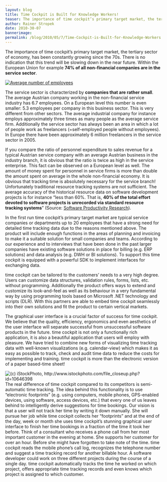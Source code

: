 ```yaml
---
layout: blog
title: Time Cockpit is Built for Knowledge Workers!
teaser: The importance of time cockpit’s primary target market, the tertiary sector of economy, has been constantly growing since the 70s. There is no indication that this trend will be slowing down in the near future. Within the European Union for example 74% of all non-financial companies are in the service sector. 
author: Rainer Stropek
date: 2010-30-07
bannerimage: 
permalink: /blog/2010/05/7/Time-Cockpit-is-Built-for-Knowledge-Workers
---
```


<p xmlns="http://www.w3.org/1999/xhtml">The importance of time cockpit’s primary target market, the tertiary sector of economy, has been constantly growing since the 70s. There is no indication that this trend will be slowing down in the near future. Within the European Union for example <strong>74% of all non-financial companies are in the service sector</strong>.</p><p class="floatLeft" xmlns="http://www.w3.org/1999/xhtml">
  <a title="Larger image" href="http://www.timecockpit.com/Images/Avg_number_of_employees.png" target="__blank">
    <img alt="Average number of employees" src="{{site.baseurl}}/content/images/blog/2010/05/Avg_number_of_employees.png" class="   mceC1Focused mceC1Focused mceC1Focused mceC1Focused mceC1Focused mceC1Focused mceC1Focused" />
  </a>
</p><p xmlns="http://www.w3.org/1999/xhtml">The service sector is characterized by <strong>companies that are rather small</strong>. The average Austrian company working in the non-financial service industry has 6.7 employees. On a European level this number is even smaller: 5.3 employees per company in this business sector. This is very different from other sectors. The average industrial company for instance employs approximately three times as many people as the average service firm. Additionally the service sector has always been an area in which a lot of people work as freelancers (=self-employed people without employees). In Europe there have been approximately 6 million freelancers in the service sector in 2005.</p><p xmlns="http://www.w3.org/1999/xhtml">If you compare the ratio of personnel expenditure to sales revenue for a typical Austrian service company with an average Austrian business in the industry branch, it is obvious that the ratio is twice as high in the service enterprise. This fact can be observed on a European level as well. The amount of money spent for personnel in service firms is more than double the amount spent on average in the whole non-financial economy. It is obvious that tracking time is absolutely necessary for the service branch! Unfortunately traditional resource tracking systems are not sufficient. The average accuracy of the historical resource data on software development projects is for instance “less than 60%. That is, <strong>40% of the total effort devoted to software projects is unrecorded via standard resource tracking systems</strong>” (Source: <a title="Book on amazon" href="http://www.amazon.com/gp/product/0071502440?ie=UTF8&amp;tag=timecockpit-21&amp;link_code=as3&amp;camp=2514&amp;creative=9386&amp;creativeASIN=0071502440" target="_blank">Software Productivity Research</a>).</p><p xmlns="http://www.w3.org/1999/xhtml">In the first run time cockpit’s primary target market are typical service companies or departments up to 20 employees that have a strong need for detailed time tracking data due to the reasons mentioned above. The product will include enough functions in the areas of planning and invoicing to make it a suitable solution for small companies and teams. According to our experience and to interviews that have been done in the past larger companies have existing software solutions in place for billing (e.g. ERP solutions) and data analysis (e.g. DWH or BI solutions). To support this time cockpit is equipped with a powerful SDK to implement interfaces for exchanging data.</p><p xmlns="http://www.w3.org/1999/xhtml">time cockpit can be tailored to the customers’ needs to a very high degree. Users can customize data structures, validation rules, forms, lists, etc. without programming. Additionally the product offers ways to extend and customize its look-and-feel as well as its behaviour in a very fundamental way by using programming tools based on Microsoft .NET technology and scripts (DLR). With this partners are able to embed time cockpit seamlessly into their own solutions and fit the product to certain vertical markets.</p><p xmlns="http://www.w3.org/1999/xhtml">The graphical user interface is a crucial factor of success for time cockpit. We believe that the quality, efficiency, ergonomics and even aesthetics of the user interface will separate successful from unsuccessful software products in the future. time cockpit is not only a functionally rich application, it is also a beautiful application that users will employ with pleasure. We have tried to combine new forms of visualizing time tracking data with well-known visualizations (e.g. calendar-view) which makes it as easy as possible to track, check and audit time data to reduce the costs for implementing and training. time cockpit is more than the electronic version of a paper based-time sheet!</p><p xmlns="http://www.w3.org/1999/xhtml">
  <img class="floatRight" alt="(c) iStockPhoto, http://www.istockphoto.com/file_closeup.php?id=10646398" src="{{site.baseurl}}/content/images/blog/2010/05/iStock_000010646398XSmall_businesswoman_looking_through_paperwork.jpg" />The real difference of time cockpit compared to its competitors is semi-automatic time tracking. The idea behind this functionality is to use “electronic footprints” (e.g. using computers, mobile phones, GPS-enabled devices, using software, access devices, etc.) that every one of us leaves behind to intelligently derive suggestions for time bookings. Our vision is that a user will not track her time by writing it down manually. She will pursue her job while time cockpit collects her “footprints” and at the end of the day, week or month she uses time cockpit’s stunning graphical user interface to finish her time bookings in a fraction of the time it took her before. Think of a consultant who receives a phone call from her most important customer in the evening at home. She supports her customer for over an hour. Before she might have forgotten to take note of the time. time cockpit reads the mobile phone’s call log, recognizes the telephone number and suggest a time tracking record for another billable hour. A software developer could work on three different projects during the course of a single day. time cockpit automatically tracks the time he worked on which project, offers appropriate time tracking records and even knows which project is assigned to which customer. </p>